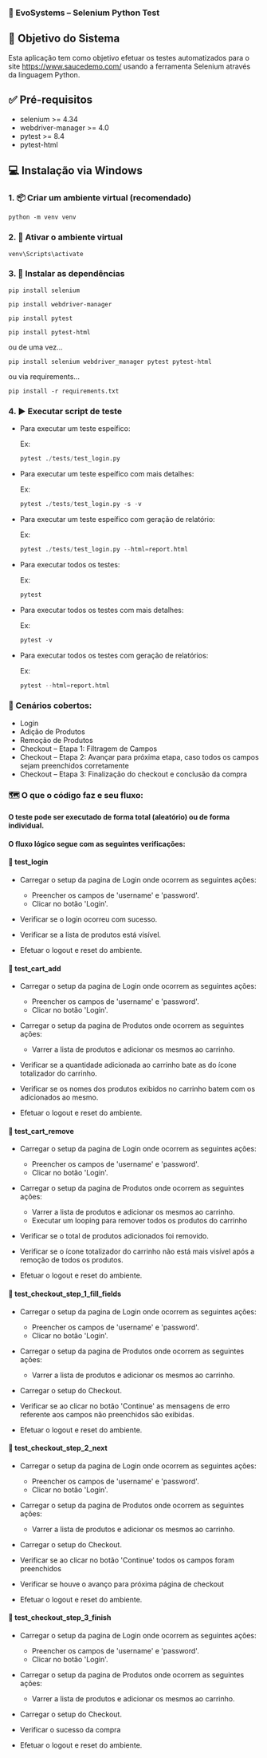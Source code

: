 ### 💼 EvoSystems – Selenium Python Test

## 🎯 Objetivo do Sistema

Esta aplicação tem como objetivo efetuar os testes automatizados para o site https://www.saucedemo.com/ usando a ferramenta Selenium através da linguagem Python.

## ✅ Pré-requisitos
- selenium >= 4.34
- webdriver-manager >= 4.0
- pytest >= 8.4
- pytest-html

## 💻 Instalação via Windows

### 1. 📦 Criar um ambiente virtual (recomendado)

    python -m venv venv

### 2. 🔹 Ativar o ambiente virtual
    venv\Scripts\activate

### 3. 🚀 Instalar as dependências

    pip install selenium

    pip install webdriver-manager

    pip install pytest

    pip install pytest-html

  ou de uma vez...

    pip install selenium webdriver_manager pytest pytest-html

  ou via requirements...

    pip install -r requirements.txt

### 4. ▶️ Executar script de teste
- Para executar um teste espeífico:

  Ex:
  ```python
  pytest ./tests/test_login.py

- Para executar um teste espeífico com mais detalhes:

  Ex:
  ```python
  pytest ./tests/test_login.py -s -v

- Para executar um teste espeífico com geração de relatório:

  Ex:
  ```python
  pytest ./tests/test_login.py --html=report.html

- Para executar todos os testes:

  Ex:
  ```python
  pytest

- Para executar todos os testes com mais detalhes:

  Ex:
  ```python
  pytest -v

- Para executar todos os testes com geração de relatórios:

  Ex:
  ```python
  pytest --html=report.html

### 🧾 Cenários cobertos:
 - Login
 - Adição de Produtos
 - Remoção de Produtos
 - Checkout – Etapa 1: Filtragem de Campos
 - Checkout – Etapa 2: Avançar para próxima etapa, caso todos os campos sejam preenchidos corretamente
 - Checkout – Etapa 3: Finalização do checkout e conclusão da compra

### 🗺️ O que o código faz e seu fluxo:

#### O teste pode ser executado de forma total (aleatório) ou de forma individual.

#### O fluxo lógico segue com as seguintes verificações:

#### 🧪 test_login

  - Carregar o setup da pagina de Login onde ocorrem as seguintes ações:
    - Preencher os campos de 'username' e 'password'.
    - Clicar no botão 'Login'.

  - Verificar se o login ocorreu com sucesso.
  - Verificar se a lista de produtos está visível.
  - Efetuar o logout e reset do ambiente.

#### 🧪 test_cart_add

  - Carregar o setup da pagina de Login onde ocorrem as seguintes ações:
    - Preencher os campos de 'username' e 'password'.
    - Clicar no botão 'Login'.

  - Carregar o setup da pagina de Produtos onde ocorrem as seguintes ações:
    - Varrer a lista de produtos e adicionar os mesmos ao carrinho.

  - Verificar se a quantidade adicionada ao carrinho bate as do ícone totalizador do carrinho.
  - Verificar se os nomes dos produtos exibidos no carrinho batem com os adicionados ao mesmo.
  - Efetuar o logout e reset do ambiente.

#### 🧪 test_cart_remove

  - Carregar o setup da pagina de Login onde ocorrem as seguintes ações:
    - Preencher os campos de 'username' e 'password'.
    - Clicar no botão 'Login'.

  - Carregar o setup da pagina de Produtos onde ocorrem as seguintes ações:
    - Varrer a lista de produtos e adicionar os mesmos ao carrinho.
    - Executar um looping para remover todos os produtos do carrinho

  - Verificar se o total de produtos adicionados foi removido.
  - Verificar se o ícone totalizador do carrinho não está mais visível após a remoção de todos os produtos.
  - Efetuar o logout e reset do ambiente.

#### 🧪 test_checkout_step_1_fill_fields

  - Carregar o setup da pagina de Login onde ocorrem as seguintes ações:
    - Preencher os campos de 'username' e 'password'.
    - Clicar no botão 'Login'.

  - Carregar o setup da pagina de Produtos onde ocorrem as seguintes ações:
    - Varrer a lista de produtos e adicionar os mesmos ao carrinho.

  - Carregar o setup do Checkout.

  - Verificar se ao clicar no botão 'Continue' as mensagens de erro referente aos campos não preenchidos são exibidas.
  - Efetuar o logout e reset do ambiente.

#### 🧪 test_checkout_step_2_next

  - Carregar o setup da pagina de Login onde ocorrem as seguintes ações:
    - Preencher os campos de 'username' e 'password'.
    - Clicar no botão 'Login'.

  - Carregar o setup da pagina de Produtos onde ocorrem as seguintes ações:
    - Varrer a lista de produtos e adicionar os mesmos ao carrinho.

  - Carregar o setup do Checkout.

  - Verificar se ao clicar no botão 'Continue' todos os campos foram preenchidos
  - Verificar se houve o avanço para próxima página de checkout
  - Efetuar o logout e reset do ambiente.

#### 🧪 test_checkout_step_3_finish

  - Carregar o setup da pagina de Login onde ocorrem as seguintes ações:
    - Preencher os campos de 'username' e 'password'.
    - Clicar no botão 'Login'.

  - Carregar o setup da pagina de Produtos onde ocorrem as seguintes ações:
    - Varrer a lista de produtos e adicionar os mesmos ao carrinho.

  - Carregar o setup do Checkout.

  - Verificar o sucesso da compra
  - Efetuar o logout e reset do ambiente.
